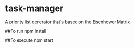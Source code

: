 # task-manager
A priority list generator that's based on the Eisenhower Matrix

##To run
npm install

##To execute
npm start
